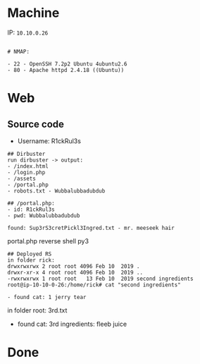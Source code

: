 # Machine

IP: `10.10.0.26`

```

# NMAP:

- 22 - OpenSSH 7.2p2 Ubuntu 4ubuntu2.6
- 80 - Apache httpd 2.4.18 ((Ubuntu))

```
# Web
## Source code 
- Username: R1ckRul3s

```
## Dirbuster
run dirbuster -> output:
- /index.html
- /login.php
- /assets
- /portal.php
- robots.txt - Wubbalubbadubdub

## /portal.php:
- id: R1ckRul3s
- pwd: Wubbalubbadubdub

found: Sup3rS3cretPickl3Ingred.txt - mr. meeseek hair

``` 
portal.php reverse shell py3

```
## Deployed RS
in folder rick: 
drwxrwxrwx 2 root root 4096 Feb 10  2019 .
drwxr-xr-x 4 root root 4096 Feb 10  2019 ..
-rwxrwxrwx 1 root root   13 Feb 10  2019 second ingredients
root@ip-10-10-0-26:/home/rick# cat "second ingredients"

- found cat: 1 jerry tear
```

in folder root: 3rd.txt
- found cat: 3rd ingredients: fleeb juice

# Done
